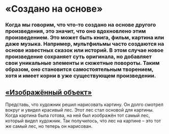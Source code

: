 # «Создано на основе»
### Когда мы говорим, что что-то создано на основе другого произведения, это значит, что оно вдохновлено этим произведением. Это может быть книга, фильм, картина или даже музыка. Например, мультфильмы часто создаются на основе известных сказок или историй. В этом случае новое произведение сохраняет суть оригинала, но добавляет свои уникальные элементы и сюжетные повороты. Таким образом, оно становится самостоятельным творением, хотя и имеет корни в уже существующем произведении.
## [«Изображённый объект»](./изображённый_объект.md)
Представь, что художник решил нарисовать картину. Он долго смотрел вокруг и увидел красивый лес. Этот лес стал основой для картины. Когда картина была готова, на ней был изображён тот самый лес, который видел художник. Так получилось, что лес на картине – это тот же самый лес, но теперь он нарисован.